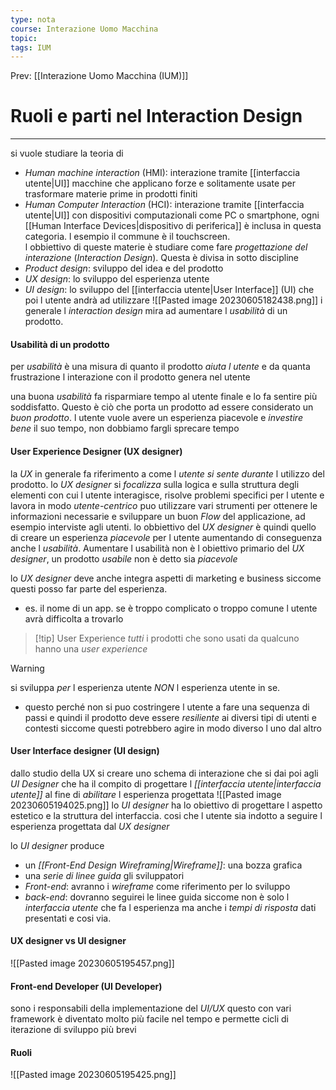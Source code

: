 ```yaml
---
type: nota
course: Interazione Uomo Macchina
topic: 
tags: IUM
---
```


Prev: [[Interazione Uomo Macchina (IUM)]]

# Ruoli e parti nel Interaction Design
---
si vuole studiare la teoria di 
- _Human machine interaction_ (HMI): interazione tramite [[interfaccia utente|UI]] macchine che applicano forze e solitamente usate per trasformare materie prime in prodotti finiti
- _Human Computer Interaction_ (HCI): interazione tramite [[interfaccia utente|UI]]  con dispositivi computazionali come PC o smartphone, ogni [[Human Interface Devices|dispositivo di periferica]] è inclusa in questa categoria. l esempio il commune è il touchscreen.  
l obbiettivo di queste materie è studiare come fare  _progettazione del interazione_ (_Interaction Design_). 
Questa è divisa in sotto discipline
- _Product design_: sviluppo del idea e del prodotto
- _UX design_: lo sviluppo del esperienza utente
- _UI design_: lo sviluppo del [[interfaccia utente|User Interface]] (UI) che poi l utente andrà ad utilizzare
![[Pasted image 20230605182438.png]]
i generale l _interaction design_ mira ad aumentare l _usabilità_ di un prodotto.

#### Usabilità di un prodotto 
per _usabilità_ è una misura di quanto il prodotto _aiuta l utente_ e da quanta frustrazione l interazione con il prodotto genera nel utente    

una buona _usabilità_ fa risparmiare tempo al utente finale e lo fa sentire più soddisfatto. Questo è ciò che porta un prodotto ad essere considerato un _buon prodotto_. 
l utente vuole avere un esperienza piacevole e _investire bene_ il suo tempo, non dobbiamo fargli sprecare tempo


#### User Experience Designer (UX designer)
la _UX_ in generale fa riferimento a come l _utente si sente durante_ l utilizzo del prodotto.
lo _UX designer_ si _focalizza_ sulla logica e sulla struttura degli elementi con cui l utente interagisce, risolve problemi specifici per l utente e lavora in modo _utente-centrico_
puo utilizzare vari strumenti per ottenere le informazioni necessarie e sviluppare un buon _Flow_ del applicazione, ad esempio interviste agli utenti.
lo obbiettivo del _UX designer_ è quindi quello di creare un esperienza _piacevole_ per l utente aumentando di conseguenza anche l _usabilità_.
Aumentare l usabilità non è l obiettivo primario del _UX designer_, un prodotto _usabile_ non è detto sia _piacevole_

lo _UX designer_ deve anche integra aspetti di marketing e business siccome questi posso far parte del esperienza. 
- es.  il nome di un app. se è troppo complicato o troppo comune l utente avrà difficolta a trovarlo


> [!tip] User Experience
> _tutti_ i prodotti che sono usati da qualcuno hanno una _user experience_  

> [!warning]
>  si sviluppa _per_ l esperienza utente _NON_ l esperienza utente in se. 
>  - questo perché non si puo costringere l utente a fare una sequenza di passi e quindi il prodotto deve essere _resiliente_ ai diversi tipi di utenti e contesti siccome questi potrebbero agire in modo diverso l uno dal altro


#### User Interface designer (UI design)
dallo studio della UX si creare uno schema di interazione che si dai poi agli _UI Designer_  che ha il compito di progettare l _[[interfaccia utente|interfaccia utente]]_ al fine di _abilitare_ l esperienza progettata 
![[Pasted image 20230605194025.png]]
lo _UI designer_ ha lo obiettivo di progettare l aspetto estetico e la struttura del interfaccia. cosi che l utente sia indotto a seguire l esperienza progettata dal _UX designer_

lo _UI designer_ produce 
- un _[[Front-End Design Wireframing|Wireframe]]_: una bozza grafica 
- una _serie di linee guida_ 
gli sviluppatori 
- _Front-end_: avranno i _wireframe_ come riferimento per lo sviluppo
- _back-end_: dovranno seguirei le linee guida siccome non è solo l _interfaccia utente_ che fa l esperienza ma anche i _tempi di risposta_ dati presentati e cosi via.



#### UX designer vs UI designer
![[Pasted image 20230605195457.png]]

#### Front-end Developer (UI Developer)
sono i responsabili della implementazione del _UI/UX_
questo con vari framework è diventato molto più facile nel tempo e permette cicli di iterazione di sviluppo più brevi

#### Ruoli 
![[Pasted image 20230605195425.png]]